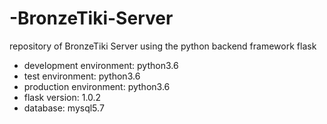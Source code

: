 # -BronzeTiki-Server

repository of BronzeTiki Server using the python backend framework flask

- development environment: python3.6
- test environment: python3.6
- production environment: python3.6
- flask version: 1.0.2
- database: mysql5.7
